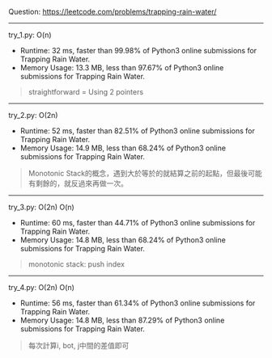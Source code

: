 Question: https://leetcode.com/problems/trapping-rain-water/

---

try_1.py: O(n)

* Runtime: 32 ms, faster than 99.98% of Python3 online submissions for Trapping Rain Water.
* Memory Usage: 13.3 MB, less than 97.67% of Python3 online submissions for Trapping Rain Water.

> straightforward = Using 2 pointers

---

try_2.py: O(2n)

* Runtime: 52 ms, faster than 82.51% of Python3 online submissions for Trapping Rain Water.
* Memory Usage: 14.9 MB, less than 68.24% of Python3 online submissions for Trapping Rain Water.

> Monotonic Stack的概念，遇到大於等於的就結算之前的起點，但最後可能有剩餘的，就反過來再做一次。

---

try_3.py: O(2n) O(n)

* Runtime: 60 ms, faster than 44.71% of Python3 online submissions for Trapping Rain Water.
* Memory Usage: 14.8 MB, less than 68.24% of Python3 online submissions for Trapping Rain Water.

> monotonic stack: push index

---

try_4.py: O(2n) O(n)

* Runtime: 56 ms, faster than 61.34% of Python3 online submissions for Trapping Rain Water.
* Memory Usage: 14.8 MB, less than 87.29% of Python3 online submissions for Trapping Rain Water.

> 每次計算i, bot, j中間的差值即可
